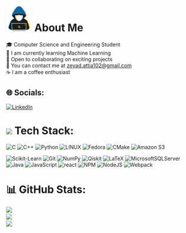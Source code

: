# <picture><img src = "resources/about_me.gif" width = 70px></picture> **About Me**
🎓 Computer Science and Engineering Student<br>
🧠 I am currently learning Machine Learning<br>
🤝 Open to collaborating on exciting projects<br>
📧 You can contact me at zeyad.attia102@gmail.com<br>
☕ I am a coffee enthusiast


## 🌐 Socials:
[![LinkedIn](https://img.shields.io/badge/LinkedIn-%230077B5.svg?logo=linkedin&logoColor=white)](https://linkedin.com/in/https://www.linkedin.com/in/zeyad-attia-a168b1201/) 


<!-- https://github.com/Ileriayo/markdown-badges?tab=readme-ov-file -->
# <img src="https://media2.giphy.com/media/QssGEmpkyEOhBCb7e1/giphy.gif?cid=ecf05e47a0n3gi1bfqntqmob8g9aid1oyj2wr3ds3mg700bl&rid=giphy.gif" width ="45"/> Tech Stack:


![C](https://img.shields.io/badge/-%2300599C.svg?style=for-the-badge&logo=c&logoColor=white) <!-- Embedded Systems --> 
![C++](https://img.shields.io/badge/c++-%2300599C.svg?style=for-the-badge&logo=c%2B%2B&logoColor=white) 
![Python](https://img.shields.io/badge/python-black?style=for-the-badge&logo=python) 
![LINUX](https://img.shields.io/badge/Linux-FCC624?style=for-the-badge&logo=linux&logoColor=black)
![Fedora](https://img.shields.io/badge/Fedora-294172?style=for-the-badge&logo=fedora&logoColor=white)
![CMake](https://img.shields.io/badge/CMake-%23008FBA.svg?style=for-the-badge&logo=cmake&logoColor=white) ![Amazon S3](https://img.shields.io/badge/Amazon%20S3-FF9900?style=for-the-badge&logo=amazons3&logoColor=white)

![Scikit-Learn](https://img.shields.io/badge/scikit--learn-%23F7931E.svg?style=for-the-badge&logo=scikit-learn&logoColor=white)
![Git](https://img.shields.io/badge/git-%23F05033.svg?style=for-the-badge&logo=git&logoColor=white) <!-- Miscellaneous -->
![NumPy](https://img.shields.io/badge/numpy-%23013243.svg?style=for-the-badge&logo=numpy&logoColor=white) ![Qiskit](https://img.shields.io/badge/qiskit-%23F05033.svg?style=for-the-badge&logo=qiskit&logoColor=white) ![LaTeX](https://img.shields.io/badge/LaTeX%20-%232370ED.svg?style=for-the-badge&logo=LaTeX&logoColor=white) ![MicrosoftSQLServer](https://img.shields.io/badge/Microsoft%20SQL%20Server-CC2927?style=for-the-badge&logo=microsoft%20sql%20server&logoColor=white) 
![Java](https://img.shields.io/badge/java-%23ED8B00.svg?style=for-the-badge&logo=openjdk&logoColor=white) <!-- Java-related --> ![JavaScript](https://img.shields.io/badge/javascript-%23323330.svg?style=for-the-badge&logo=javascript&logoColor=%23F7DF1E) <!-- Web Stuff -->
![react](https://shields.io/badge/react-black?logo=react&style=for-the-badge)
![NPM](https://img.shields.io/badge/NPM-%23000000.svg?style=for-the-badge&logo=npm&logoColor=white)
![NodeJS](https://img.shields.io/badge/node.js-6DA55F?style=for-the-badge&logo=node.js&logoColor=white) 
![Webpack](https://img.shields.io/badge/webpack-%238DD6F9.svg?style=for-the-badge&logo=webpack&logoColor=black)
<!-- ![ESLint](https://img.shields.io/badge/ESLint-4B3263?style=for-the-badge&logo=eslint&logoColor=white) -->



# 📊 GitHub Stats:
![](https://github-readme-stats.vercel.app/api?username=ZeyadAttia5&theme=dark&hide_border=true&include_all_commits=false&count_private=false)<br/>
![](https://github-readme-streak-stats.herokuapp.com/?user=ZeyadAttia5&theme=dark&hide_border=true)<br/>
![](https://github-readme-stats.vercel.app/api/top-langs/?username=ZeyadAttia5&theme=dark&hide_border=true&include_all_commits=false&count_private=false&layout=compact)
<!-- 
## 🏆 GitHub Trophies
![](https://github-profile-trophy.vercel.app/?username=ZeyadAttia5&theme=discord&no-frame=true&no-bg=true&margin-w=4) -->

<!-- ### 😂 Random Dev Meme
<img src="https://rm.up.railway.app/" width="512px"/> -->

<!-- Proudly created with GPRM ( https://gprm.itsvg.in ) -->
